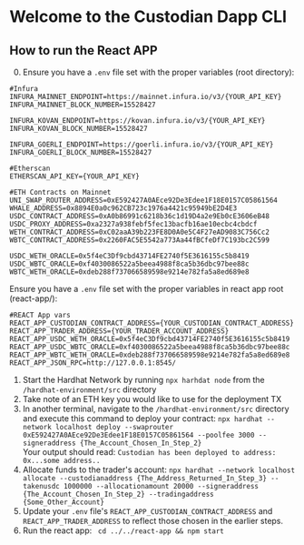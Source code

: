 # Welcome to the Custodian Dapp CLI

## How to run the React APP

0. Ensure you have a `.env` file set with the proper variables (root directory):
```
#Infura
INFURA_MAINNET_ENDPOINT=https://mainnet.infura.io/v3/{YOUR_API_KEY}
INFURA_MAINNET_BLOCK_NUMBER=15528427

INFURA_KOVAN_ENDPOINT=https://kovan.infura.io/v3/{YOUR_API_KEY}
INFURA_KOVAN_BLOCK_NUMBER=15528427

INFURA_GOERLI_ENDPOINT=https://goerli.infura.io/v3/{YOUR_API_KEY}
INFURA_GOERLI_BLOCK_NUMBER=15528427

#Etherscan
ETHERSCAN_API_KEY={YOUR_API_KEY}

#ETH Contracts on Mainnet
UNI_SWAP_ROUTER_ADDRESS=0xE592427A0AEce92De3Edee1F18E0157C05861564
WHALE_ADDRESS=0x8894E0a0c962CB723c1976a4421c95949bE2D4E3
USDC_CONTRACT_ADDRESS=0xA0b86991c6218b36c1d19D4a2e9Eb0cE3606eB48
USDC_PROXY_ADDRESS=0xa2327a938febf5fec13bacfb16ae10ecbc4cbdcf
WETH_CONTRACT_ADDRESS=0xC02aaA39b223FE8D0A0e5C4F27eAD9083C756Cc2
WBTC_CONTRACT_ADDRESS=0x2260FAC5E5542a773Aa44fBCfeDf7C193bc2C599

USDC_WETH_ORACLE=0x5f4eC3Df9cbd43714FE2740f5E3616155c5b8419
USDC_WBTC_ORACLE=0xf4030086522a5beea4988f8ca5b36dbc97bee88c
WBTC_WETH_ORACLE=0xdeb288f737066589598e9214e782fa5a8ed689e8
```

Ensure you have a `.env` file set with the proper variables in react app root (react-app/):
```
#REACT App vars
REACT_APP_CUSTODIAN_CONTRACT_ADDRESS={YOUR_CUSTODIAN_CONTRACT_ADDRESS}
REACT_APP_TRADER_ADDRESS={YOUR_TRADER_ACCOUNT_ADDRESS}
REACT_APP_USDC_WETH_ORACLE=0x5f4eC3Df9cbd43714FE2740f5E3616155c5b8419
REACT_APP_USDC_WBTC_ORACLE=0xf4030086522a5beea4988f8ca5b36dbc97bee88c
REACT_APP_WBTC_WETH_ORACLE=0xdeb288f737066589598e9214e782fa5a8ed689e8
REACT_APP_JSON_RPC=http://127.0.0.1:8545/
```
1. Start the Hardhat Network by running `npx harhdat node` from the `/hardhat-environment/src` directory
2. Take note of an ETH key you would like to use for the deployment TX
3. In another terminal, navigate to the `/hardhat-environment/src` directory and execute this command to deploy your contract: `npx hardhat --network localhost deploy --swaprouter 0xE592427A0AEce92De3Edee1F18E0157C05861564 --poolfee 3000 --signeraddress {The_Account_Chosen_In_Step_2}`  
Your output should read: `Custodian has been deployed to address: 0x...some address..`
4. Allocate funds to the trader's account: `npx hardhat --network localhost allocate --custodianaddress {The_Address_Returned_In_Step_3} --takenusdc 1000000 --allocationamount 20000 --signeraddress {The_Account_Chosen_In_Step_2} --tradingaddress {Some_Other_Account}`
5. Update your `.env` file's `REACT_APP_CUSTODIAN_CONTRACT_ADDRESS` and `REACT_APP_TRADER_ADDRESS` to reflect those chosen in the earlier steps.
6. Run the react app: ` cd ../../react-app && npm start`